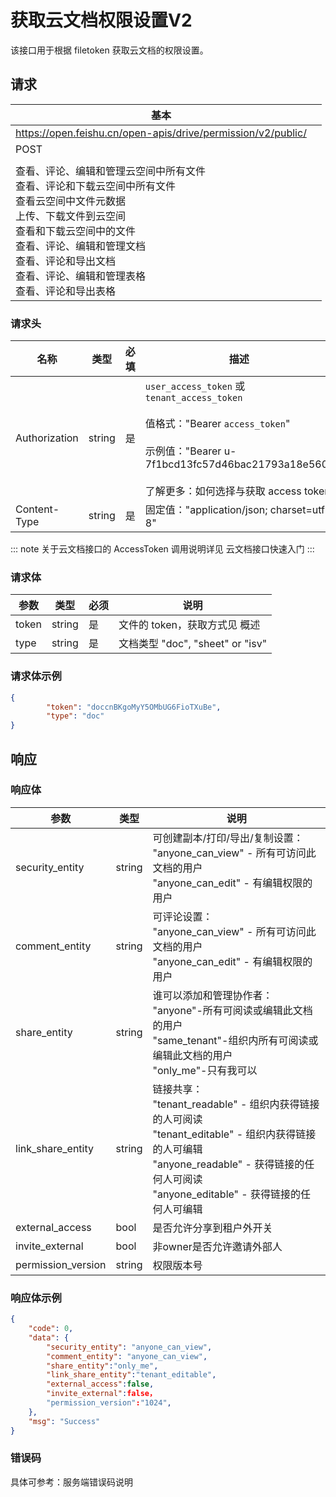# 获取云文档权限设置V2

该接口用于根据 filetoken 获取云文档的权限设置。
## 请求
| 基本 |  |
| --- | --- |
| https://open.feishu.cn/open-apis/drive/permission/v2/public/ |
| POST |
|  |
| 查看、评论、编辑和管理云空间中所有文件<br>查看、评论和下载云空间中所有文件<br>查看云空间中文件元数据<br>上传、下载文件到云空间<br>查看和下载云空间中的文件<br>查看、评论、编辑和管理文档<br>查看、评论和导出文档<br>查看、评论、编辑和管理表格<br>查看、评论和导出表格 |


### 请求头
| 名称 | 类型 | 必填 | 描述 |
| --- | --- | --- | --- |
| Authorization | string | 是 | `user_access_token` 或 `tenant_access_token`<br> <br>值格式："Bearer `access_token`"<br><br>示例值："Bearer u-7f1bcd13fc57d46bac21793a18e560"<br> <br> 了解更多：如何选择与获取 access token |
| Content-Type | string | 是 | 固定值："application/json; charset=utf-8" |



::: note
关于云文档接口的 AccessToken 调用说明详见 云文档接口快速入门
:::

### 请求体
|参数|类型|必须|说明|
|--|-----|--|----|
|token|string|是| 文件的 token，获取方式见 概述|
|type|string|是|文档类型 "doc", "sheet" or "isv"|
### 请求体示例
```json
{
        "token": "doccnBKgoMyY5OMbUG6FioTXuBe",
        "type": "doc"
}
```
## 响应
### 响应体
|参数|类型|说明|
|--|--|----|
|security_entity|string|可创建副本/打印/导出/复制设置：<br>"anyone_can_view" - 所有可访问此文档的用户<br>"anyone_can_edit" - 有编辑权限的用户|
|comment_entity|string|可评论设置：<br>"anyone_can_view" - 所有可访问此文档的用户<br>"anyone_can_edit" - 有编辑权限的用户| 
|share_entity|string|谁可以添加和管理协作者：<br>"anyone"-所有可阅读或编辑此文档的用户<br>"same_tenant"-组织内所有可阅读或编辑此文档的用户<br>"only_me"-只有我可以| 请求 body |
|link_share_entity|string|链接共享：<br>"tenant_readable" - 组织内获得链接的人可阅读<br>"tenant_editable" - 组织内获得链接的人可编辑<br>"anyone_readable" - 获得链接的任何人可阅读<br>"anyone_editable" - 获得链接的任何人可编辑| 
|external_access|bool|是否允许分享到租户外开关| 
|invite_external|bool|非owner是否允许邀请外部人| 
|permission_version|string|权限版本号|
### 响应体示例
```json
{
    "code": 0,
    "data": {
        "security_entity": "anyone_can_view",
        "comment_entity": "anyone_can_view",
        "share_entity":"only_me",
        "link_share_entity":"tenant_editable",
        "external_access":false,
        "invite_external":false，
        "permission_version":"1024",
    },
    "msg": "Success"
}
```
### 错误码

具体可参考：服务端错误码说明